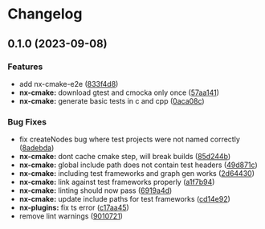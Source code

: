 # Changelog

## 0.1.0 (2023-09-08)


### Features

* add nx-cmake-e2e ([833f4d8](https://github.com/clemenscodes/nx-plugins/commit/833f4d844cf5b28ff296e26eecd934ac38110e70))
* **nx-cmake:** download gtest and cmocka only once ([57aa141](https://github.com/clemenscodes/nx-plugins/commit/57aa14171d77be79ff1659840256c24998b22d6e))
* **nx-cmake:** generate basic tests in c and cpp ([0aca08c](https://github.com/clemenscodes/nx-plugins/commit/0aca08c65465c6ff45814dd6376480fd2a993551))


### Bug Fixes

* fix createNodes bug where test projects were not named correctly ([8adebda](https://github.com/clemenscodes/nx-plugins/commit/8adebdabbc27e8ff513d5e9337f2ffd4d7e776a3))
* **nx-cmake:** dont cache cmake step, will break builds ([85d244b](https://github.com/clemenscodes/nx-plugins/commit/85d244b9bf0885cab0a9aa2e3ee34c6496bdde46))
* **nx-cmake:** global include path does not contain test headers ([49d871c](https://github.com/clemenscodes/nx-plugins/commit/49d871cffbe4f9c6c661f8de55a6c85aa0fe1823))
* **nx-cmake:** including test frameworks and graph gen works ([2d64430](https://github.com/clemenscodes/nx-plugins/commit/2d64430d47940431aa86c1f30a1e6f5f23cb01cc))
* **nx-cmake:** link against test frameworks properly ([a1f7b94](https://github.com/clemenscodes/nx-plugins/commit/a1f7b94bf05d20ac96cb19510b1f6b5b9c18061c))
* **nx-cmake:** linting should now pass ([6919a4d](https://github.com/clemenscodes/nx-plugins/commit/6919a4d718153f28abbc2cb353ddb3cb366612f6))
* **nx-cmake:** update include paths for test frameworks ([cd14e92](https://github.com/clemenscodes/nx-plugins/commit/cd14e922393a1b3b5a461fe4cec92b98d83cddbf))
* **nx-plugins:** fix ts error ([c17aa45](https://github.com/clemenscodes/nx-plugins/commit/c17aa4512169381f7b70936233ae8e6043c216d7))
* remove lint warnings ([9010721](https://github.com/clemenscodes/nx-plugins/commit/9010721a116a0348d31d8c1ae0b3bc6a7bbe259b))
